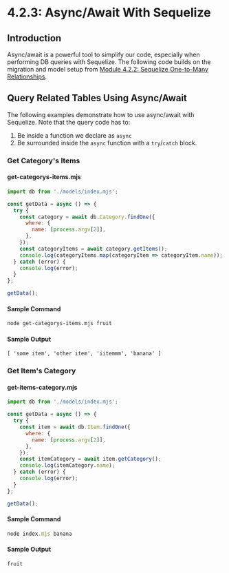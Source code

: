 # 4.2.3: Async/Await With Sequelize

## Introduction

Async/await is a powerful tool to simplify our code, especially when performing DB queries with Sequelize. The following code builds on the migration and model setup from [Module 4.2.2: Sequelize One-to-Many Relationships](4.2.2-sequelize-one-to-many-relationships.md).

## Query Related Tables Using Async/Await

The following examples demonstrate how to use async/await with Sequelize. Note that the query code has to:

1. Be inside a function we declare as `async`
2. Be surrounded inside the `async` function with a `try`/`catch` block.

### Get Category's Items

#### get-categorys-items.mjs

```javascript
import db from './models/index.mjs';

const getData = async () => {
  try {
    const category = await db.Category.findOne({
      where: {
        name: [process.argv[2]],
      },
    });
    const categoryItems = await category.getItems();
    console.log(categoryItems.map(categoryItem => categoryItem.name));
  } catch (error) {
    console.log(error);
  }
};

getData();
```

#### Sample Command

```bash
node get-categorys-items.mjs fruit
```

#### Sample Output

```text
[ 'some item', 'other item', 'iitemmm', 'banana' ]
```

### Get Item's Category

#### get-items-category.mjs

```javascript
import db from './models/index.mjs';

const getData = async () => {
  try {
    const item = await db.Item.findOne({
      where: {
        name: [process.argv[2]],
      },
    });
    const itemCategory = await item.getCategory();
    console.log(itemCategory.name);
  } catch (error) {
    console.log(error);
  }
};

getData();
```

#### Sample Command

```javascript
node index.mjs banana
```

#### Sample Output

```text
fruit
```

